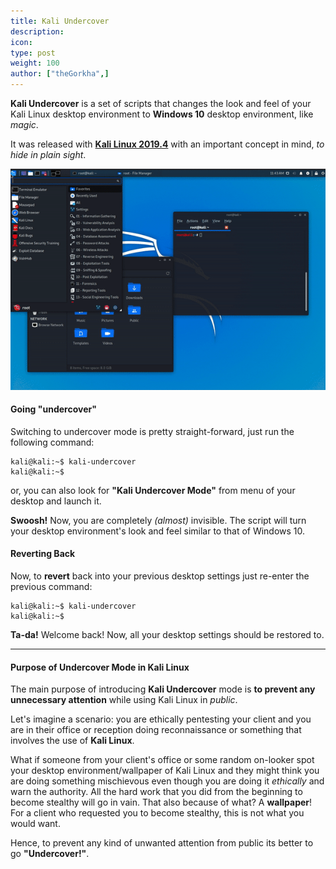 ```yaml
---
title: Kali Undercover
description:
icon:
type: post
weight: 100
author: ["theGorkha",]
---
```


**Kali Undercover** is a set of scripts that changes the look and feel of your Kali Linux desktop environment to **Windows 10** desktop environment, like _magic_.

It was released with [**Kali Linux 2019.4**](/blog/kali-linux-2019-4-release/) with an important concept in mind, *to hide in plain sight*.

![](kali-undercover-1.gif)

#### Going "undercover"

Switching to undercover mode is pretty straight-forward, just run the following command:

```console
kali@kali:~$ kali-undercover
kali@kali:~$
```

or, you can also look for **"Kali Undercover Mode"** from menu of your desktop and launch it.

**Swoosh!** Now, you are completely _(almost)_ invisible. The script will turn your desktop environment's look and feel similar to that of Windows 10.

#### Reverting Back

Now, to **revert** back into your previous desktop settings just re-enter the previous command:

```console
kali@kali:~$ kali-undercover
kali@kali:~$
```

**Ta-da!** Welcome back! Now, all your desktop settings should be restored to.

- - -

#### Purpose of Undercover Mode in Kali Linux

The main purpose of introducing **Kali Undercover** mode is **to prevent any unnecessary attention** while using Kali Linux in _public_.

Let's imagine a scenario: you are ethically pentesting your client and you are in their office or reception doing reconnaissance or something that involves the use of **Kali Linux**.

What if someone from your client's office or some random on-looker spot your desktop environment/wallpaper of Kali Linux and they might think you are doing something mischievous even though you are doing it _ethically_ and warn the authority. All the hard work that you did from the beginning to become stealthy will go in vain. That also because of what? A **wallpaper**! For a client who requested you to become stealthy, this is not what you would want.

Hence, to prevent any kind of unwanted attention from public its better to go **"Undercover!"**.
